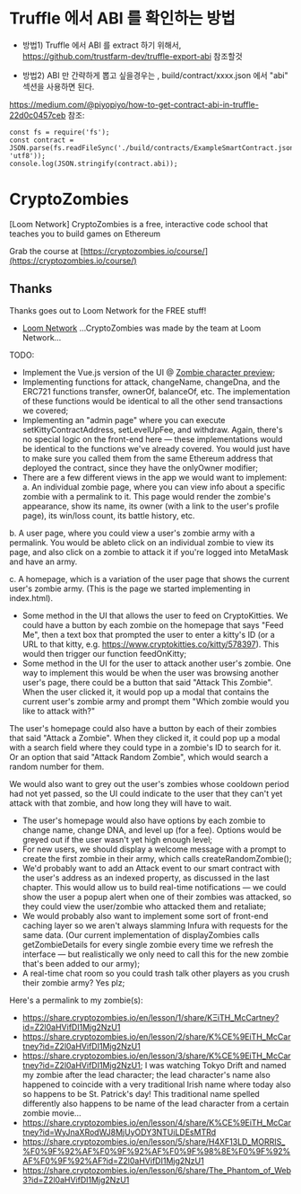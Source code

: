 # Truffle 에서 ABI 를 확인하는 방법

- 방법1) Truffle 에서 ABI 를 extract 하기 위해서, https://github.com/trustfarm-dev/truffle-export-abi 참조할것

- 방법2) ABI 만 간략하게 뽑고 싶을경우는 , 
build/contract/xxxx.json  에서 "abi" 섹션을 사용하면 된다.

https://medium.com/@piyopiyo/how-to-get-contract-abi-in-truffle-22d0c0457ceb 참조:
```
const fs = require('fs');
const contract = JSON.parse(fs.readFileSync('./build/contracts/ExampleSmartContract.json', 'utf8'));
console.log(JSON.stringify(contract.abi));
```



# CryptoZombies
[Loom Network] CryptoZombies is a free, interactive code school that teaches you to build games on Ethereum

Grab the course at [https://cryptozombies.io/course/](https://cryptozombies.io/course/)

## Thanks

Thanks goes out to Loom Network for the FREE stuff!

* [Loom Network](https://loomx.io/) ...CryptoZombies was made by the team at Loom Network...

TODO:

* Implement the Vue.js version of the UI @ [Zombie character preview](https://github.com/loomnetwork/zombie-char-component);
* Implementing functions for attack, changeName, changeDna, and the ERC721 functions transfer, ownerOf, balanceOf, etc. The implementation of these functions would be identical to all the other send transactions we covered;
* Implementing an "admin page" where you can execute setKittyContractAddress, setLevelUpFee, and withdraw. Again, there's no special logic on the front-end here — these implementations would be identical to the functions we've already covered. You would just have to make sure you called them from the same Ethereum address that deployed the contract, since they have the onlyOwner modifier;
* There are a few different views in the app we would want to implement:
a. An individual zombie page, where you can view info about a specific zombie with a permalink to it. This page would render the zombie's appearance, show its name, its owner (with a link to the user's profile page), its win/loss count, its battle history, etc.

b. A user page, where you could view a user's zombie army with a permalink. You would be ableto click on an individual zombie to view its page, and also click on a zombie to attack it if you're logged into MetaMask and have an army.

c. A homepage, which is a variation of the user page that shows the current user's zombie army. (This is the page we started implementing in index.html).

* Some method in the UI that allows the user to feed on CryptoKitties. We could have a button by each zombie on the homepage that says "Feed Me", then a text box that prompted the user to enter a kitty's ID (or a URL to that kitty, e.g. https://www.cryptokitties.co/kitty/578397). This would then trigger our function feedOnKitty;
* Some method in the UI for the user to attack another user's zombie.
One way to implement this would be when the user was browsing another user's page, there could be a button that said "Attack This Zombie". When the user clicked it, it would pop up a modal that contains the current user's zombie army and prompt them "Which zombie would you like to attack with?"

The user's homepage could also have a button by each of their zombies that said "Attack a Zombie". When they clicked it, it could pop up a modal with a search field where they could type in a zombie's ID to search for it. Or an option that said "Attack Random Zombie", which would search a random number for them.

We would also want to grey out the user's zombies whose cooldown period had not yet passed, so the UI could indicate to the user that they can't yet attack with that zombie, and how long they will have to wait.

* The user's homepage would also have options by each zombie to change name, change DNA, and level up (for a fee). Options would be greyed out if the user wasn't yet high enough level;
* For new users, we should display a welcome message with a prompt to create the first zombie in their army, which calls createRandomZombie();
* We'd probably want to add an Attack event to our smart contract with the user's address as an indexed property, as discussed in the last chapter. This would allow us to build real-time notifications — we could show the user a popup alert when one of their zombies was attacked, so they could view the user/zombie who attacked them and retaliate;
* We would probably also want to implement some sort of front-end caching layer so we aren't always slamming Infura with requests for the same data. (Our current implementation of displayZombies calls getZombieDetails for every single zombie every time we refresh the interface — but realistically we only need to call this for the new zombie that's been added to our army);
* A real-time chat room so you could trash talk other players as you crush their zombie army? Yes plz;

Here's a permalink to my zombie(s):

* https://share.cryptozombies.io/en/lesson/1/share/KΞiTH_McCartney?id=Z2l0aHVifDI1Mjg2NzU1
* https://share.cryptozombies.io/en/lesson/2/share/K%CE%9EiTH_McCartney?id=Z2l0aHVifDI1Mjg2NzU1
* https://share.cryptozombies.io/en/lesson/3/share/K%CE%9EiTH_McCartney?id=Z2l0aHVifDI1Mjg2NzU1; I was watching Tokyo Drift and named my zombie after the lead character; the lead character's name also happened to coincide with a very traditional Irish name where today also so happens to be St. Patrick's day! This traditional name spelled differently also happens to be name of the lead character from a certain zombie movie...
* https://share.cryptozombies.io/en/lesson/4/share/K%CE%9EiTH_McCartney?id=WyJnaXRodWJ8MjUyODY3NTUiLDEsMTRd
* https://share.cryptozombies.io/en/lesson/5/share/H4XF13LD_MORRIS_%F0%9F%92%AF%F0%9F%92%AF%F0%9F%98%8E%F0%9F%92%AF%F0%9F%92%AF?id=Z2l0aHVifDI1Mjg2NzU1
* https://share.cryptozombies.io/en/lesson/6/share/The_Phantom_of_Web3?id=Z2l0aHVifDI1Mjg2NzU1
